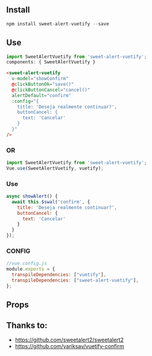 ## Install


```js
npm install sweet-alert-vuetify --save

```

## Use

```js
import SweetAlertVuetify from 'sweet-alert-vuetify';
components: { SweetAlertVuetify }
```

```html
<sweet-alert-vuetify
  v-model="showConfirm"
  @clickButtonOk="save()"
  @clickButtonCancel="cancel()"
  alertDefault="confirm"
  :config="{
    title: 'Deseja realmente continuar?',
    buttonCancel: {
      text: 'Cancelar'
    }
  }"
/>
```

### OR

```js
import SweetAlertVuetify from 'sweet-alert-vuetify';
Vue.use(SweetAlertVuetify, vuetify);

```

### Use

```js
async showAlert() {
  await this.$swal('confirm', {
    title: 'Deseja realmente continuar?',
    buttonCancel: {
      text: 'Cancelar'
    }
  }
});
```

### CONFIG
```js 
//vue.config.js
module.exports = {
  transpileDependencies: ["vuetify"],
  transpileDependencies: ["sweet-alert-vuetify"],
};
```

## Props

## Thanks to:
- https://github.com/sweetalert2/sweetalert2
- https://github.com/yariksav/vuetify-confirm
